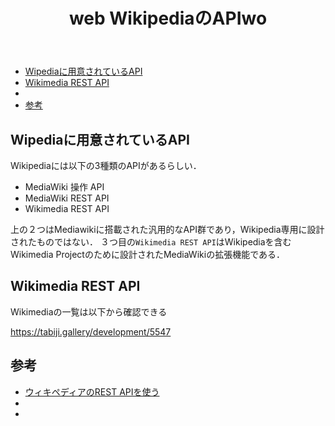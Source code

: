 ﻿---
title: "web WikipediaのAPIwo"
tags:
  - web
updated_at: ''
id: d013693e-daea-4c34-8c9f-45330bfd1ba0
---

- [Wipediaに用意されているAPI](#wipediaに用意されているapi)
- [Wikimedia REST API](#wikimedia-rest-api)
- [](#)
- [参考](#参考)



## Wipediaに用意されているAPI
Wikipediaには以下の3種類のAPIがあるらしい．
- MediaWiki 操作 API
- MediaWiki REST API
- Wikimedia REST API

上の２つはMediawikiに搭載された汎用的なAPI群であり，Wikipedia専用に設計されたものではない．
３つ目の`Wikimedia REST API`はWikipediaを含むWikimedia Projectのために設計されたMediaWikiの拡張機能である．

## Wikimedia REST API

Wikimediaの一覧は以下から確認できる

https://tabiji.gallery/development/5547

##

## 参考

- [ウィキペディアのREST APIを使う](https://tabiji.gallery/development/5547)
- []()
- []()

